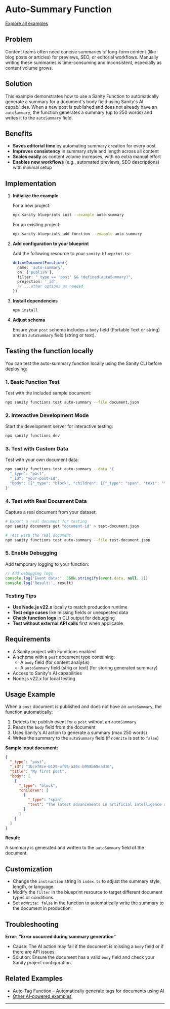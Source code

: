 # Auto-Summary Function

[Explore all examples](https://github.com/sanity-io/sanity/tree/main/examples)

## Problem

Content teams often need concise summaries of long-form content (like blog posts or articles) for previews, SEO, or editorial workflows. Manually writing these summaries is time-consuming and inconsistent, especially as content volume grows.

## Solution

This example demonstrates how to use a Sanity Function to automatically generate a summary for a document's body field using Sanity's AI capabilities. When a new post is published and does not already have an `autoSummary`, the function generates a summary (up to 250 words) and writes it to the `autoSummary` field.

## Benefits

- **Saves editorial time** by automating summary creation for every post
- **Improves consistency** in summary style and length across all content
- **Scales easily** as content volume increases, with no extra manual effort
- **Enables new workflows** (e.g., automated previews, SEO descriptions) with minimal setup

## Implementation

1. **Initialize the example**

   For a new project:

   ```bash
   npx sanity blueprints init --example auto-summary
   ```

   For an existing project:

   ```bash
   npx sanity blueprints add function --example auto-summary
   ```

2. **Add configuration to your blueprint**

   Add the following resource to your `sanity.blueprint.ts`:

   ```ts
   defineDocumentFunction({
     name: 'auto-summary',
     on: ['publish'],
     filter: "_type == 'post' && !defined(autoSummary)",
     projection: '_id',
     // ...other options as needed
   })
   ```

3. **Install dependencies**

   ```bash
   npm install
   ```

4. **Adjust schema**

   Ensure your `post` schema includes a `body` field (Portable Text or string) and an `autoSummary` field (string or text).

## Testing the function locally

You can test the auto-summary function locally using the Sanity CLI before deploying:

### 1. Basic Function Test

Test with the included sample document:

```bash
npx sanity functions test auto-summary --file document.json
```

### 2. Interactive Development Mode

Start the development server for interactive testing:

```bash
npx sanity functions dev
```

### 3. Test with Custom Data

Test with your own document data:

```bash
npx sanity functions test auto-summary --data '{
  "_type": "post",
  "_id": "your-post-id",
  "body": [{"_type": "block", "children": [{"_type": "span", "text": "Your content here."}]}]
}'
```

### 4. Test with Real Document Data

Capture a real document from your dataset:

```bash
# Export a real document for testing
npx sanity documents get "document-id" > test-document.json

# Test with the real document
npx sanity functions test auto-summary --file test-document.json
```

### 5. Enable Debugging

Add temporary logging to your function:

```typescript
// Add debugging logs
console.log('Event data:', JSON.stringify(event.data, null, 2))
console.log('Result:', result)
```

### Testing Tips

- **Use Node.js v22.x** locally to match production runtime
- **Test edge cases** like missing fields or unexpected data
- **Check function logs** in CLI output for debugging
- **Test without external API calls** first when applicable

## Requirements

- A Sanity project with Functions enabled
- A schema with a `post` document type containing:
  - A `body` field (for content analysis)
  - A `autoSummary` field (strig or text) (for storing generated summary)
- Access to Sanity's AI capabilities
- Node.js v22.x for local testing

## Usage Example

When a `post` document is published and does not have an `autoSummary`, the function automatically:

1. Detects the publish event for a `post` without an `autoSummary`
2. Reads the `body` field from the document
3. Uses Sanity's AI action to generate a summary (max 250 words)
4. Writes the summary to the `autoSummary` field (if `noWrite` is set to `false`)

**Sample input document:**

```json
{
  "_type": "post",
  "_id": "1bcef8ce-b129-4f95-a30c-b958b65ead10",
  "title": "My first post",
  "body": [
    {
      "_type": "block",
      "children": [
        {
          "_type": "span",
          "text": "The latest advancements in artificial intelligence and machine learning are revolutionizing how businesses operate. Deep learning models can now process natural language with remarkable accuracy, enabling more sophisticated chatbots and virtual assistants. These AI systems are particularly effective at automating customer service tasks and analyzing large datasets to identify patterns and insights."
        }
      ]
    }
  ]
}
```

**Result:**

A summary is generated and written to the `autoSummary` field of the document.

## Customization

- Change the `instruction` string in `index.ts` to adjust the summary style, length, or language.
- Modify the `filter` in the blueprint resource to target different document types or conditions.
- Set `noWrite: false` in the function to automatically write the summary to the document in production.

## Troubleshooting

**Error: "Error occurred during summary generation"**
- Cause: The AI action may fail if the document is missing a `body` field or if there are API issues.
- Solution: Ensure the document has a valid `body` field and check your Sanity project configuration.

## Related Examples

- [Auto-Tag Function](../auto-tag/README.md) – Automatically generate tags for documents using AI
- [Other AI-powered examples](https://github.com/sanity-io/sanity/tree/main/examples)

---